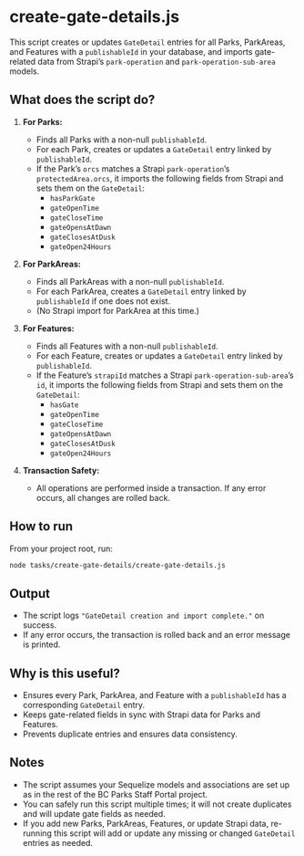 # create-gate-details.js

This script creates or updates `GateDetail` entries for all Parks, ParkAreas, and Features with a `publishableId` in your database, and imports gate-related data from Strapi’s `park-operation` and `park-operation-sub-area` models.

## What does the script do?

1. **For Parks:**

   - Finds all Parks with a non-null `publishableId`.
   - For each Park, creates or updates a `GateDetail` entry linked by `publishableId`.
   - If the Park’s `orcs` matches a Strapi `park-operation`’s `protectedArea.orcs`, it imports the following fields from Strapi and sets them on the `GateDetail`:
     - `hasParkGate`
     - `gateOpenTime`
     - `gateCloseTime`
     - `gateOpensAtDawn`
     - `gateClosesAtDusk`
     - `gateOpen24Hours`

2. **For ParkAreas:**

   - Finds all ParkAreas with a non-null `publishableId`.
   - For each ParkArea, creates a `GateDetail` entry linked by `publishableId` if one does not exist.
   - (No Strapi import for ParkArea at this time.)

3. **For Features:**

   - Finds all Features with a non-null `publishableId`.
   - For each Feature, creates or updates a `GateDetail` entry linked by `publishableId`.
   - If the Feature’s `strapiId` matches a Strapi `park-operation-sub-area`’s `id`, it imports the following fields from Strapi and sets them on the `GateDetail`:
     - `hasGate`
     - `gateOpenTime`
     - `gateCloseTime`
     - `gateOpensAtDawn`
     - `gateClosesAtDusk`
     - `gateOpen24Hours`

4. **Transaction Safety:**
   - All operations are performed inside a transaction. If any error occurs, all changes are rolled back.

## How to run

From your project root, run:

```sh
node tasks/create-gate-details/create-gate-details.js
```

## Output

- The script logs `"GateDetail creation and import complete."` on success.
- If any error occurs, the transaction is rolled back and an error message is printed.

## Why is this useful?

- Ensures every Park, ParkArea, and Feature with a `publishableId` has a corresponding `GateDetail` entry.
- Keeps gate-related fields in sync with Strapi data for Parks and Features.
- Prevents duplicate entries and ensures data consistency.

## Notes

- The script assumes your Sequelize models and associations are set up as in the rest of the BC Parks Staff Portal project.
- You can safely run this script multiple times; it will not create duplicates and will update gate fields as needed.
- If you add new Parks, ParkAreas, Features, or update Strapi data, re-running this script will add or update any missing or changed `GateDetail` entries as needed.
